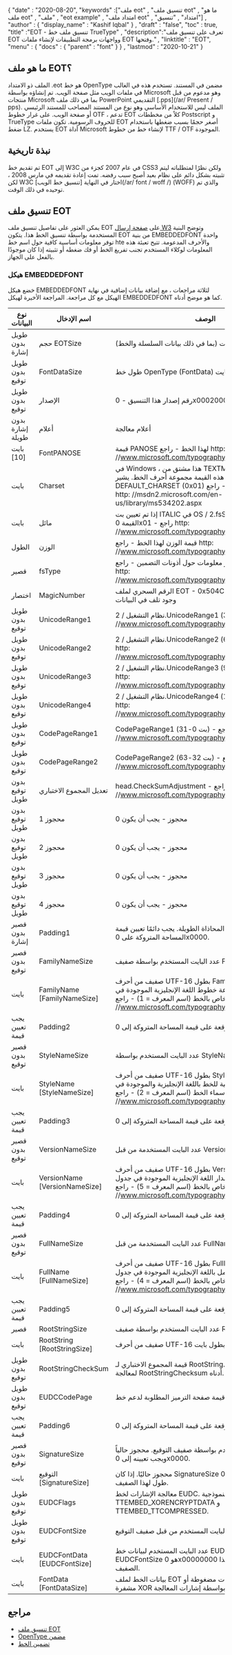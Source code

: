 {
  "date" : "2020-08-20",
  "keywords" :["ملف eot" , "تنسيق ملف eot" , "ما هو ملف eot" , "ملف" , "eot example" , "امتداد ملف eot" , "امتداد" , "تنسيق"] ,
  "author" : {
    "display_name" : "Kashif Iqbal"
} ,
  "draft" : "false",
  "toc" : true,
  "title" :"EOT - تنسيق ملف خط TrueType" ,
  "description":"تعرف على تنسيق ملف EOT وواجهات برمجة التطبيقات لإنشاء ملفات EOT وفتحها." ,
  "linktitle" : "EOT",
  "menu" : {
    "docs" : {
      "parent" : "font"
}
} ,
  "lastmod" : "2020-10-21"
}

## ما هو ملف EOT؟

الملف ذو الامتداد .eot هو خط OpenType مضمن في المستند. تستخدم هذه في الغالب في ملفات الويب مثل صفحة الويب. تم إنشاؤه بواسطة Microsoft وهو مدعوم من قبل منتجات Microsoft بما في ذلك ملف PowerPoint التقديمي [.pps](/ar/ Present / pps). الملف ليس للاستخدام الأساسي وهو نوع من المستند المصاحب للمستند الرئيسي أو صفحة الويب. على غرار خطوط OTF ، تدعم EOT كلاً من مخططات Postscript و TrueType للحروف الرسومية. تكون ملفات EOT أصغر حجمًا بسبب ضغطها باستخدام ضغط LZ. يستخدم EOT أداة Microsoft لإنشاء خط من خطوط TTF / OTF الموجودة.

## نبذة تاريخية

تم تقديم خط EOT إلى W3C في عام 2007 كجزء من CSS3 ولكن نظرًا لمتطلباته ليتم تثبيته بشكل دائم على نظام بعيد أصبح سبب رفضه. تمت إعادة تقديمه في مارس 2008 ، لكن W3C اختار في النهاية [تنسيق خط الويب](/ar/ font / woff /) (WOFF) والذي تم توحيده في ذلك الوقت.

## تنسيق ملف EOT

يمكن العثور على تفاصيل تنسيق ملف EOT على [صفحة إرسال W3](https://www.w3.org/Submission/EOT/#FileFormat) وتوضح البنية المستخدمة بواسطة تنسيق الخط هذا. يتكون EOT من بنية EMBEDDEDFONT واحدة توفر معلومات أساسية كافية حول اسم خط hte والأحرف المدعومة. تتيح تعبئة هذه المعلومات لوكلاء المستخدم تجنب تفريغ الخط أو فك ضغطه أو تثبيته إذا كان موجودًا بالفعل على الجهاز.

### هيكل EMBEDDEDFONT
خضع هيكل EMBEDDEDFONT لثلاثة مراجعات ، مع إضافة بيانات إضافية في نهاية الهيكل مع كل مراجعة. المراجعة الأخيرة لهيكل EMBEDDEDFONT كما هو موضح أدناه.

| نوع البيانات | اسم الإدخال | الوصف |
---|---|---|
| طويل بدون إشارة | حجم EOTSize | إجمالي طول البنية بالبايت (بما في ذلك بيانات السلسلة والخط) |
| طويل بدون توقيع | FontDataSize | طول خط OpenType (FontData) بالبايت |
| طويل بدون توقيع | الإصدار | رقم إصدار هذا التنسيق - 0x00020002 |
| بدون إشارة طويلة | أعلام | أعلام معالجة |
| بايت [10] | FontPANOSE | قيمة PANOSE لهذا الخط - راجع http: //www.microsoft.com/typography/otspec/os2.htm#pan |
| بايت | Charset | في Windows ، هذا مشتق من TEXTMETRIC.tmCharSet. تحدد هذه القيمة مجموعة أحرف الخط. يشير DEFAULT_CHARSET (0x01) إلى عدم وجود تفضيل. - راجع http: //msdn2.microsoft.com/en-us/library/ms534202.aspx |
| بايت | مائل | إذا تم تعيين بت ITALIC في OS / 2.fsSelection ، ستكون القيمة 0x01 - راجع http: //www.microsoft.com/typography/otspec/os2.htm#fss |
| الطول | الوزن | قيمة الوزن لهذا الخط - راجع http: //www.microsoft.com/typography/otspec/os2.htm#wtc |
| قصير | fsType | إشارات النوع التي توفر معلومات حول أذونات التضمين - راجع http: //www.microsoft.com/typography/otspec/os2.htm#fst |
| اختصار | MagicNumber | الرقم السحري لملف EOT - 0x504C. يُستخدم للتحقق من وجود تلف في البيانات
| طويل بدون توقيع | UnicodeRange1 | نظام التشغيل / 2.UnicodeRange1 (بت 0-31) - راجع http: //www.microsoft.com/typography/otspec/os2.htm#ur |
| طويل بدون توقيع | UnicodeRange2 | نظام التشغيل / 2.UnicodeRange2 (بت 32-63) - راجع http: //www.microsoft.com/typography/otspec/os2.htm#ur |
| طويل بدون توقيع | UnicodeRange3 | نظام التشغيل / 2.UnicodeRange3 (بت 64-95) - راجع http: //www.microsoft.com/typography/otspec/os2.htm#ur |
| طويل بدون توقيع | UnicodeRange4 | نظام التشغيل / 2.UnicodeRange4 (بت 96-127) - راجع http: //www.microsoft.com/typography/otspec/os2.htm#ur |
| طويل بدون توقيع | CodePageRange1 | CodePageRange1 (بت 0-31) - راجع http: //www.microsoft.com/typography/otspec/os2.htm#cpr |
| طويل بدون توقيع | CodePageRange2 | CodePageRange2 (بت 32-63) - راجع http: //www.microsoft.com/typography/otspec/os2.htm#cpr |
| بدون توقيع طويل | تعديل المجموع الاختباري | head.CheckSumAdjustment - راجع http: //www.microsoft.com/typography/otspec/head.htm |
| بدون توقيع طويل | محجوز 1 | محجوز - يجب أن يكون 0 |
| بدون توقيع طويل | محجوز 2 | محجوز - يجب أن يكون 0 |
| بدون توقيع طويل | محجوز 3 | محجوز - يجب أن يكون 0 |
| بدون توقيع طويل | محجوز 4 | محجوز - يجب أن يكون 0 |
| قصير بدون إشارة | Padding1 | حشوة للحفاظ على المحاذاة الطويلة. يجب دائمًا تعيين قيمة المساحة المتروكة على 0x0000. |
| قصير بدون توقيع | FamilyNameSize | عدد البايت المستخدم بواسطة صفيف FamilyName |
| بايت | FamilyName [FamilyNameSize] | صفيف من أحرف UTF-16 بطول FamilyNameSize بايت. هذه هي سلسلة مجموعة خطوط اللغة الإنجليزية الموجودة في جدول الاسم الخاص بالخط (اسم المعرف = 1) - راجع http: //www.microsoft.com/typography/otspec/name.htm |
| يجب تعيين قيمة | Padding2 | القصير غير الموقعة على قيمة المساحة المتروكة إلى 0x0000. |
| قصير بدون توقيع | StyleNameSize | عدد البايت المستخدم بواسطة StyleName |
| بايت | StyleName [StyleNameSize] | صفيف من أحرف UTF-16 بطول StyleNameSize بايت. هذه هي سلسلة الفئة الفرعية للخط باللغة الإنجليزية والموجودة في جدول أسماء الخط (اسم المعرف = 2) - راجع http: //www.microsoft.com/typography/otspec/name.htm |
| يجب تعيين قيمة | Padding3 | القصير غير الموقعة على قيمة المساحة المتروكة إلى 0x0000. |
| قصير بدون توقيع | VersionNameSize | عدد البايت المستخدمة من قبل VersionName |
| بايت | VersionName [VersionNameSize] | صفيف من أحرف UTF-16 بطول VersionNameSize بايت. هذه هي سلسلة إصدار اللغة الإنجليزية الموجودة في جدول الاسم الخاص بالخط (اسم المعرف = 5) - راجع http: //www.microsoft.com/typography/otspec/name.htm |
| يجب تعيين قيمة | Padding4 | القصير غير الموقعة على قيمة المساحة المتروكة إلى 0x0000. |
| قصير بدون توقيع | FullNameSize | عدد البايت المستخدمة من قبل FullName |
| بايت | FullName [FullNameSize] | صفيف من أحرف UTF-16 بطول FullNameSize بايت. هذه هي سلسلة الاسم الكامل باللغة الإنجليزية الموجودة في جدول الاسم الخاص بالخط (اسم المعرف = 4) - راجع http: //www.microsoft.com/typography/otspec/name.htm |
| يجب تعيين قيمة | Padding5 | القصير غير الموقعة على قيمة المساحة المتروكة إلى 0x0000. |
| قصير | RootStringSize | عدد البايت المستخدم بواسطة صفيف RootString |
| بايت | RootString [RootStringSize] | صفيف من أحرف UTF-16 بطول بايت RootStringSize.
| طويل بدون توقيع | RootStringCheckSum | قيمة المجموع الاختباري لـ RootString. راجع الخوارزمية لمعالجة RootStringChecksum أدناه. |
| طويل بدون توقيع | EUDCCodePage | قيمة صفحة الترميز المطلوبة لدعم خط EUDC. |
| يجب تعيين قيمة | Padding6 | القصير غير الموقعة على قيمة المساحة المتروكة إلى 0x0000. |
| قصير بدون توقيع | SignatureSize | عدد البايت المستخدم بواسطة صفيف التوقيع. محجوز حالياً ويجب تعيينه إلى 0x0000. |
| بايت | التوقيع [SignatureSize] | محجوز حاليًا. إذا كان SignatureSize هو 0x0000 فلا يوجد طول لهذا الصفيف. |
| طويل بدون توقيع | EUDCFlags | معالجة الإشارات لخط EUDC. قد تكون القيم النموذجية TTEMBED_XORENCRYPTDATA و TTEMBED_TTCOMPRESSED.
| طويل بدون توقيع | EUDCFontSize | عدد البايت المستخدم من قبل صفيف التوقيع. |
| بايت | EUDCFontData [EUDCFontSize] | عدد البايت المستخدم لبيانات خط EUDC. إذا كان حجم EUDCFontSize هو 0x00000000 فلا يوجد طول لهذا الصفيف. |
| بايت | FontData [FontDataSize] | بيانات الخط لملف EOT هذا. قد تكون البيانات مضغوطة أو مشفرة XOR كما هو مشار إليه بواسطة إشارات المعالجة

## مراجع

* [تنسيق ملف EOT](https://www.w3.org/Submission/EOT/)
* [OpenType مضمن](https://en.wikipedia.org/wiki/Embedded_OpenType)
* [تضمين الخط](https://en.wikipedia.org/wiki/Font_embedding)

